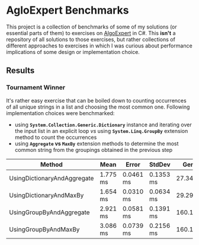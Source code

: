 
# AgloExpert Benchmarks

This project is a collection of benchmarks of some of my solutions (or essential parts of them) to exercises on [AlgoExpert](https://www.algoexpert.io/) in C#. This **isn't** a repository of all solutions to those exercises, but rather collections of different approaches to exercises in which I was curious about performance implications of some design or implementation choice.

## Results

### Tournament Winner

It's rather easy exercise that can be boiled down to counting occurrences of all unique strings in a list and choosing the most common one. Following implementation choices were benchmarked:
- using **`System.Collection.Generic.Dictionary`** instance and iterating over the input list in an explicit loop *vs* using **`System.Linq.GroupBy`** extension method to count the occurrences
- using **`Aggregate` vs `MaxBy`** extension methods to determine the most common string from the groupings obtained in the previous step

| Method                      | Mean     | Error     | StdDev     | Gen0     | Gen1    | Gen2    | Allocated |
| --------------------------- | -------- | --------- | ---------- | -------- | ------- | ------- | --------- |
| UsingDictionaryAndAggregate | 1.775 ms | 0.0461 ms | 0.1353 ms  |  27.3438 | 27.3438 | 27.3438 | 210.66 KB |
| UsingDictionaryAndMaxBy     | 1.654 ms | 0.0310 ms | 0.0634 ms  |  29.2969 | 29.2969 | 29.2969 | 210.66 KB |
| UsingGroupByAndAggregate    | 2.921 ms | 0.0581 ms | 0.1391 ms  | 160.1563 | 54.6875 |       - | 988.96 KB |
| UsingGroupByAndMaxBy        | 3.086 ms | 0.0739 ms | 0.2156 ms  | 160.1563 | 54.6875 |       - | 988.96 KB |
